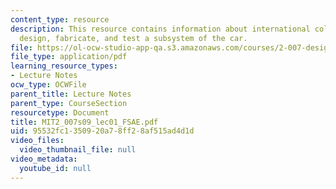 ```yaml
---
content_type: resource
description: This resource contains information about international collegiate design,
  design, fabricate, and test a subsystem of the car.
file: https://ol-ocw-studio-app-qa.s3.amazonaws.com/courses/2-007-design-and-manufacturing-i-spring-2009/95532fc1350920a78ff28af515ad4d1d_MIT2_007s09_lec01_FSAE.pdf
file_type: application/pdf
learning_resource_types:
- Lecture Notes
ocw_type: OCWFile
parent_title: Lecture Notes
parent_type: CourseSection
resourcetype: Document
title: MIT2_007s09_lec01_FSAE.pdf
uid: 95532fc1-3509-20a7-8ff2-8af515ad4d1d
video_files:
  video_thumbnail_file: null
video_metadata:
  youtube_id: null
---
```

